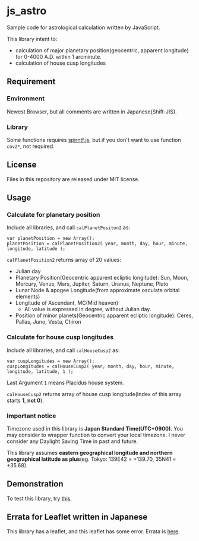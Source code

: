 # js_astro
Sample code for astrological calculation written by JavaScript.

This library intent to:

* calculation of major planetary position(geocentric, apparent longitude) for 0-4000 A.D. within 1 arcminute.
* calculation of house cusp longitudes

## Requirement
### Environment
Newest Browser, but all comments are written in Japanese(Shift-JIS).

### Library
Some functions requires [spirntf.js](https://github.com/alexei/sprintf.js), but if you don't want to use function `cnv2*`, not required.

## License
Files in this repository are released under MIT license.

## Usage
### Calculate for planetary position
Include all libraries, and call `calPlanetPositon2` as:

```
var planetPosition = new Array();
planetPosition = calPlanetPosition2( year, month, day, hour, minute, longitude, latitude );
```

`calPlanetPosition2` returns array of 20 values:

* Julian day
* Planetary Position(Geocentric apparent ecliptic longitude): Sun, Moon, Mercury, Venus, Mars, Jupiter, Saturn, Uranus, Neptune, Pluto
* Lunar Node & apogee Longitude(from approximate osculate orbital elements)
* Longitude of Ascendant, MC(Mid heaven)
	* All value is expressed in degree, without Julian day.
* Position of minor planets(Geocentric apparent ecliptic longitude): Ceres, Pallas, Juno, Vesta, Chiron

### Calculate for house cusp longitudes

Include all libraries, and call `calHouseCusp2` as:

```
var cuspLongitudes = new Array();
cuspLongitudes = calHouseCusp2( year, month, day, hour, minute, longitude, latitude, 1 );
```

Last Argument `1` means Placidus house system.

`calHouseCusp2` returns array of house cusp longitude(Index of this array starts **1**, **not 0**).

### Important notice
Timezone used in this library is **Japan Standard Time(UTC+0900)**. You may consider to wrapper function to convert your local timezone.
I never consider any Daylight Saving Time in past and future.

This library assumes **eastern geographical longitude and northern geographical latitude as plus**(eg. Tokyo: 139E42 = +139.70, 35N41 = +35.68).

## Demonstration
To test this library, try [this](http://astsakai.halfmoon.jp/fortune/platest_js.html).

## Errata for Leaflet written in Japanese
This library has a leaflet, and this leaflet has some error. Errata is [here](https://github.com/astsakai/js_astro/wiki/support).
